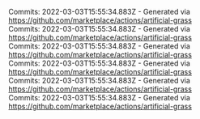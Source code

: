 Commits: 2022-03-03T15:55:34.883Z - Generated via https://github.com/marketplace/actions/artificial-grass
<br>
Commits: 2022-03-03T15:55:34.883Z - Generated via https://github.com/marketplace/actions/artificial-grass
<br>
Commits: 2022-03-03T15:55:34.883Z - Generated via https://github.com/marketplace/actions/artificial-grass
<br>
Commits: 2022-03-03T15:55:34.883Z - Generated via https://github.com/marketplace/actions/artificial-grass
<br>
Commits: 2022-03-03T15:55:34.883Z - Generated via https://github.com/marketplace/actions/artificial-grass
<br>
Commits: 2022-03-03T15:55:34.883Z - Generated via https://github.com/marketplace/actions/artificial-grass
<br>
